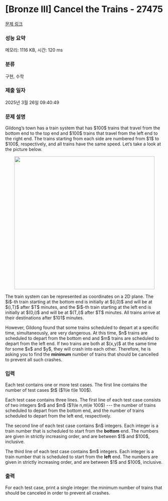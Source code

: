 # [Bronze III] Cancel the Trains - 27475 

[문제 링크](https://www.acmicpc.net/problem/27475) 

### 성능 요약

메모리: 1116 KB, 시간: 120 ms

### 분류

구현, 수학

### 제출 일자

2025년 3월 26일 09:40:49

### 문제 설명

<p>Gildong’s town has a train system that has $100$ trains that travel from the bottom end to the top end and $100$ trains that travel from the left end to the right end. The trains starting from each side are numbered from $1$ to $100$, respectively, and all trains have the same speed. Let’s take a look at the picture below.</p>

<p style="text-align: center;"><img alt="" src="https://upload.acmicpc.net/e66d8b5c-1c9d-46f0-ba78-563e9d4ea7e8/-/preview/" style="width: 447px; height: 423px;"></p>

<p>The train system can be represented as coordinates on a 2D plane. The $i$-th train starting at the bottom end is initially at $(i,0)$ and will be at $(i,T)$ after $T$ minutes, and the $i$-th train starting at the left end is initially at $(0,i)$ and will be at $(T,i)$ after $T$ minutes. All trains arrive at their destinations after $101$ minutes.</p>

<p>However, Gildong found that some trains scheduled to depart at a specific time, simultaneously, are very dangerous. At this time, $n$ trains are scheduled to depart from the bottom end and $m$ trains are scheduled to depart from the left end. If two trains are both at $(x,y)$ at the same time for some $x$ and $y$, they will crash into each other. Therefore, he is asking you to find the <strong>minimum</strong> number of trains that should be cancelled to prevent all such crashes.</p>

### 입력 

 <p>Each test contains one or more test cases. The first line contains the number of test cases $t$ ($1\le t\le 100$).</p>

<p>Each test case contains three lines. The first line of each test case consists of two integers $n$ and $m$ ($1\le n,m\le 100$) --- the number of trains scheduled to depart from the bottom end, and the number of trains scheduled to depart from the left end, respectively.</p>

<p>The second line of each test case contains $n$ integers. Each integer is a train number that is scheduled to start from the <strong>bottom</strong> end. The numbers are given in strictly increasing order, and are between $1$ and $100$, inclusive.</p>

<p>The third line of each test case contains $m$ integers. Each integer is a train number that is scheduled to start from the <strong>left</strong> end. The numbers are given in strictly increasing order, and are between $1$ and $100$, inclusive.</p>

### 출력 

 <p>For each test case, print a single integer: the minimum number of trains that should be canceled in order to prevent all crashes.</p>

